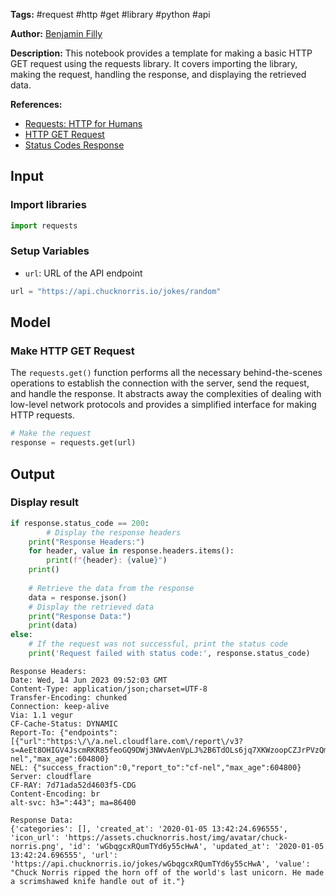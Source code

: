 **Tags:** #request #http #get #library #python #api

**Author:** [Benjamin Filly](https://www.linkedin.com/in/benjamin-filly-05427727a/)

**Description:** This notebook provides a template for making a basic HTTP GET request using the requests library. It covers importing the library, making the request, handling the response, and displaying the retrieved data.

**References:**
- [Requests: HTTP for Humans](https://requests.readthedocs.io/en/master/)
- [HTTP GET Request](https://www.w3schools.com/tags/ref_httpmethods.asp)
- [Status Codes Response](https://developer.mozilla.org/en-US/docs/Web/HTTP/Status)

## Input

### Import libraries


```python
import requests
```

### Setup Variables
- `url`: URL of the API endpoint


```python
url = "https://api.chucknorris.io/jokes/random"
```

## Model

### Make HTTP GET Request

The `requests.get()` function performs all the necessary behind-the-scenes operations to establish the connection with the server, send the request, and handle the response. It abstracts away the complexities of dealing with low-level network protocols and provides a simplified interface for making HTTP requests.


```python
# Make the request
response = requests.get(url)
```

## Output

### Display result


```python
if response.status_code == 200:
        # Display the response headers
    print("Response Headers:")
    for header, value in response.headers.items():
        print(f"{header}: {value}")
    print()
    
    # Retrieve the data from the response
    data = response.json()
    # Display the retrieved data
    print("Response Data:")
    print(data)
else: 
    # If the request was not successful, print the status code
    print('Request failed with status code:', response.status_code)
```

    Response Headers:
    Date: Wed, 14 Jun 2023 09:52:03 GMT
    Content-Type: application/json;charset=UTF-8
    Transfer-Encoding: chunked
    Connection: keep-alive
    Via: 1.1 vegur
    CF-Cache-Status: DYNAMIC
    Report-To: {"endpoints":[{"url":"https:\/\/a.nel.cloudflare.com\/report\/v3?s=AeEt8OHIGV4JscmRKR85feoGQ9DWj3NWvAenVpLJ%2B6TdOLs6jq7XKWzoopCZJrPVzQmXtMAbVjFSCm%2F3pYNC7GFL106GldQNrheIDEKbu%2BKqyct5jwR%2FR8ZlFH6H%2B0zaNkmqhac%3D"}],"group":"cf-nel","max_age":604800}
    NEL: {"success_fraction":0,"report_to":"cf-nel","max_age":604800}
    Server: cloudflare
    CF-RAY: 7d71ada52d4603f5-CDG
    Content-Encoding: br
    alt-svc: h3=":443"; ma=86400
    
    Response Data:
    {'categories': [], 'created_at': '2020-01-05 13:42:24.696555', 'icon_url': 'https://assets.chucknorris.host/img/avatar/chuck-norris.png', 'id': 'wGbqgcxRQumTYd6y55cHwA', 'updated_at': '2020-01-05 13:42:24.696555', 'url': 'https://api.chucknorris.io/jokes/wGbqgcxRQumTYd6y55cHwA', 'value': "Chuck Norris ripped the horn off of the world's last unicorn. He made a scrimshawed knife handle out of it."}


 

